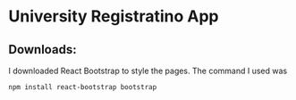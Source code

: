 # University Registratino App

## Downloads:
I downloaded React Bootstrap to style the pages.
The command I used was
```
npm install react-bootstrap bootstrap
```